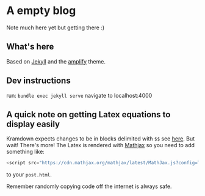 # A empty blog
Note much here yet but getting there :)

## What's here
Based on [Jekyll](https://jekyllrb.com/) and the [amplify](https://github.com/ageitgey/amplify) theme.

## Dev instructions
run: `bundle exec jekyll serve`
navigate to localhost:4000

## A quick note on getting Latex equations to display easily
Kramdown expects changes to be in blocks delimited with `$$` see [here](https://kramdown.gettalong.org/syntax.html#math-blocks).
But wait! There's more! The Latex is rendered with [Mathjax](https://www.mathjax.org/) so you need to add something like:
```javascript
<script src="https://cdn.mathjax.org/mathjax/latest/MathJax.js?config=TeX-AMS-MML_HTMLorMML" type="text/javascript"></script>
```
to your `post.html`. 

Remember randomly copying code off the internet is always safe.